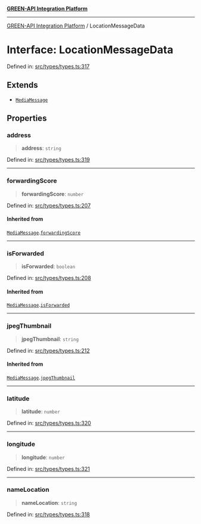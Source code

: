 [**GREEN-API Integration Platform**](../README.md)

***

[GREEN-API Integration Platform](../globals.md) / LocationMessageData

# Interface: LocationMessageData

Defined in: [src/types/types.ts:317](https://github.com/green-api/greenapi-integration/blob/63683bb8d19b76d9e4ce6bd0a8121d8d2cf428af/src/types/types.ts#L317)

## Extends

- [`MediaMessage`](MediaMessage.md)

## Properties

### address

> **address**: `string`

Defined in: [src/types/types.ts:319](https://github.com/green-api/greenapi-integration/blob/63683bb8d19b76d9e4ce6bd0a8121d8d2cf428af/src/types/types.ts#L319)

***

### forwardingScore

> **forwardingScore**: `number`

Defined in: [src/types/types.ts:207](https://github.com/green-api/greenapi-integration/blob/63683bb8d19b76d9e4ce6bd0a8121d8d2cf428af/src/types/types.ts#L207)

#### Inherited from

[`MediaMessage`](MediaMessage.md).[`forwardingScore`](MediaMessage.md#forwardingscore)

***

### isForwarded

> **isForwarded**: `boolean`

Defined in: [src/types/types.ts:208](https://github.com/green-api/greenapi-integration/blob/63683bb8d19b76d9e4ce6bd0a8121d8d2cf428af/src/types/types.ts#L208)

#### Inherited from

[`MediaMessage`](MediaMessage.md).[`isForwarded`](MediaMessage.md#isforwarded)

***

### jpegThumbnail

> **jpegThumbnail**: `string`

Defined in: [src/types/types.ts:212](https://github.com/green-api/greenapi-integration/blob/63683bb8d19b76d9e4ce6bd0a8121d8d2cf428af/src/types/types.ts#L212)

#### Inherited from

[`MediaMessage`](MediaMessage.md).[`jpegThumbnail`](MediaMessage.md#jpegthumbnail)

***

### latitude

> **latitude**: `number`

Defined in: [src/types/types.ts:320](https://github.com/green-api/greenapi-integration/blob/63683bb8d19b76d9e4ce6bd0a8121d8d2cf428af/src/types/types.ts#L320)

***

### longitude

> **longitude**: `number`

Defined in: [src/types/types.ts:321](https://github.com/green-api/greenapi-integration/blob/63683bb8d19b76d9e4ce6bd0a8121d8d2cf428af/src/types/types.ts#L321)

***

### nameLocation

> **nameLocation**: `string`

Defined in: [src/types/types.ts:318](https://github.com/green-api/greenapi-integration/blob/63683bb8d19b76d9e4ce6bd0a8121d8d2cf428af/src/types/types.ts#L318)
